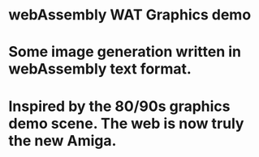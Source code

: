 # webAssembly WAT Graphics demo
# Some image generation written in webAssembly text format.
# Inspired by the 80/90s graphics demo scene. The web is now truly the new Amiga.

